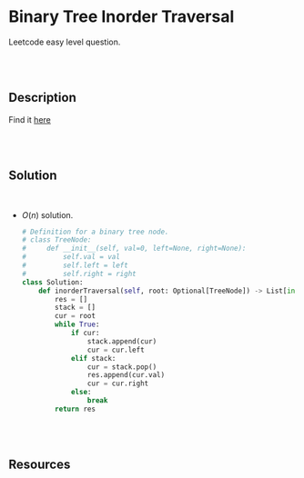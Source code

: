 # Binary Tree Inorder Traversal

Leetcode easy level question.

<br>
<br>

## Description

Find it [here](http://rb.gy/76tm22)

<br>
<br>

## Solution

<br>

- $O(n)$ solution.

  ```py
  # Definition for a binary tree node.
  # class TreeNode:
  #     def __init__(self, val=0, left=None, right=None):
  #         self.val = val
  #         self.left = left
  #         self.right = right
  class Solution:
      def inorderTraversal(self, root: Optional[TreeNode]) -> List[int]:
          res = []
          stack = []
          cur = root
          while True:
              if cur:
                  stack.append(cur)
                  cur = cur.left
              elif stack:
                  cur = stack.pop()
                  res.append(cur.val)
                  cur = cur.right
              else:
                  break
          return res
  ```

<br>
<br>

## Resources

<br>
<br>
